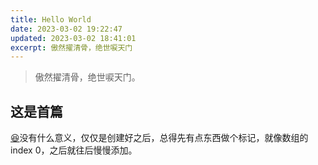 ```yaml
---
title: Hello World
date: 2023-03-02 19:22:47
updated: 2023-03-02 18:41:01
excerpt: 傲然擢清骨，绝世唳天门
---
```

> 傲然擢清骨，绝世唳天门。

## 这是首篇

 [😆](https://emojipedia.org/grinning-squinting-face/)没有什么意义，仅仅是创建好之后，总得先有点东西做个标记，就像数组的index 0，之后就往后慢慢添加。
